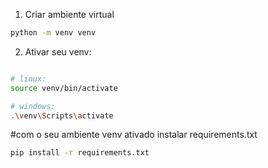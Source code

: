 1. Criar ambiente virtual
```bash
python -m venv venv
```

2. Ativar seu venv:
```bash

# linux:
source venv/bin/activate

# windows:
.\venv\Scripts\activate
```

#com o seu ambiente venv ativado
instalar requirements.txt
```bash
pip install -r requirements.txt
```

